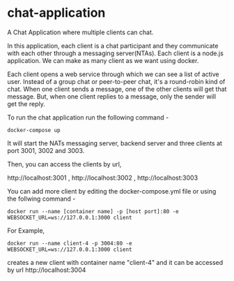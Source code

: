 # chat-application
A Chat Application where multiple clients can chat.

In this application, each client is a chat participant and they communicate with each other through a messaging server(NTAs). Each client is a node.js application. We can make as many client as we want using docker. 

Each client opens a web service through which we can see a list of active user. Instead of a group chat or peer-to-peer chat, it's a round-robin kind of chat. When one client sends a message, one of the other clients will get that message. But, when one client replies to a message, only the sender will get the reply. 


To run the chat application run the following command -

    docker-compose up

It will start the NATs messaging server, backend server and three clients at port 3001, 3002 and 3003.


Then, you can access the clients by url,

http://localhost:3001 ,
http://localhost:3002 ,
http://localhost:3003

You can add more client by editing the docker-compose.yml file or using the follwing command -


    docker run --name [container name] -p [host port]:80 -e WEBSOCKET_URL=ws://127.0.0.1:3000 client
    
For Example,

    docker run --name client-4 -p 3004:80 -e WEBSOCKET_URL=ws://127.0.0.1:3000 client

creates a new client with container name "client-4" and it can be accessed by url http://localhost:3004

